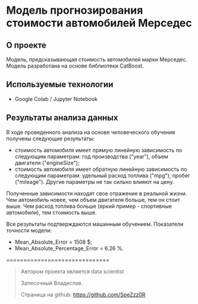 # Модель прогнозирования стоимости автомобилей Мерседес


## О проекте
Модель, предсказывающая стоимость автомобилей марки Мерседес. Модель разработана на основе библиотеки CatBoost.


## Используемые технологии
- Google Colab / Jupyter Notebook


## Результаты анализа данных	
В ходе проведенного анализа на основе человеческого обучения получены следующие результаты:
- стоимость автомобиля имеет прямую линейную зависимость по следующим параметрам: год производства ("year"), объем двигателя ("engineSize");
- стоимость автомобиля имеет обратную линейную зависимость по следующим параметрам: удельный расход топлива ("mpg"), пробег ("mileage").
Другие параметры не так сильно влияют на цену.

Полученные зависимости находят свое отражение в реальной жизни. Чем автомобиль новее, чем объем двигателя больше, тем он стоит выше. Чем расход топлива больше (яркий пример - спортивные автомобили), тем стоимость выше.

	
Все результаты подтверждаются машинным обучением. 
Показатели точности модели:
- Mean_Absolute_Error = 1508 $; 
- Mean_Absolute_Percentage_Error = 6.26 %.
  



==============================

> Автором проекта является data scientist
> 
> Запесочный Владислав.
> 
> Страница на github: https://github.com/SpeZzz0R  
> 
